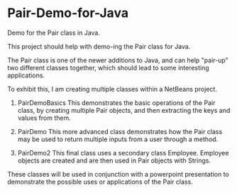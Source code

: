 # Pair-Demo-for-Java
Demo for the Pair class in Java.

This project should help with demo-ing the Pair class for Java.

The Pair class is one of the newer additions to Java, and can help "pair-up" 
two different classes together, which should lead to some interesting applications.

To exhibit this, I am creating multiple classes within a NetBeans project.

1. PairDemoBasics 
This demonstrates the basic operations of the Pair class, by creating multiple
Pair objects, and then extracting the keys and values from them.

2. PairDemo
This more advanced class demonstrates how the Pair class may be used to return
multiple inputs from a user through a method.

3. PairDemo2
This final class uses a secondary class Employee. Employee objects are created and
are then used in Pair objects with Strings.

These classes will be used in conjunction with a powerpoint presentation to
demonstrate the possible uses or applications of the Pair class.
